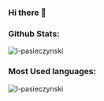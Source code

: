 ### Hi there 👋

<!--
**l-pasieczynski/l-pasieczynski** is a ✨ _special_ ✨ repository because its `README.md` (this file) appears on your GitHub profile.

Here are some ideas to get you started:

- 🔭 I’m currently working on ...
- 🌱 I’m currently learning ...
- 👯 I’m looking to collaborate on ...
- 🤔 I’m looking for help with ...
- 💬 Ask me about ...
- 📫 How to reach me: ...
- 😄 Pronouns: ...
- ⚡ Fun fact: ...
-->


### Github Stats: 

<img src="https://github-readme-stats.vercel.app/api?username=l-pasieczynski&&show_icons=true&title_color=ffffff&icon_color=bb2acf&text_color=daf7dc&bg_color=151515" alt="l-pasieczynski"/>

### Most Used languages: 

<img align="left" src="https://github-readme-stats.vercel.app/api/top-langs/?username=l-pasieczynski&layout=compact&hide=html" alt="l-pasieczynski" />
